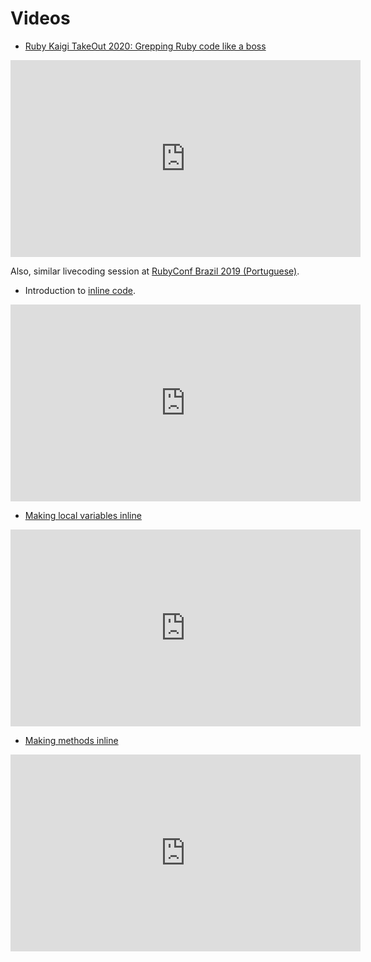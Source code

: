 # Videos

- [Ruby Kaigi TakeOut 2020: Grepping Ruby code like a boss](https://www.youtube.com/watch?v=YczrZQC9aP8&amp;feature=youtu.be&amp)

<iframe width="560" height="315" src="https://www.youtube.com/embed/YczrZQC9aP8?" frameborder="0" allow="accelerometer; autoplay; encrypted-media; gyroscope; picture-in-picture" allowfullscreen></iframe>

Also, similar livecoding session at [RubyConf Brazil 2019 (Portuguese)](https://www.eventials.com/locaweb/jonatas-paganini-live-coding-grepping-ruby-code-like-a-boss/#_=_).

- Introduction to [inline code](https://www.youtube.com/watch?v=KQXglNLUv7o).
<iframe width="560" height="315" src="https://www.youtube.com/embed/KQXglNLUv7o" frameborder="0" allow="accelerometer; autoplay; encrypted-media; gyroscope; picture-in-picture" allowfullscreen></iframe>

- [Making local variables inline](https://www.youtube.com/watch?v=JD44nhegCRs)
<iframe width="560" height="315" src="https://www.youtube.com/embed/YN0s9kV1A2A" frameborder="0" allow="accelerometer; autoplay; encrypted-media; gyroscope; picture-in-picture" allowfullscreen></iframe>

- [Making methods inline](https://www.youtube.com/watch?v=JD44nhegCRs)
<iframe width="560" height="315" src="https://www.youtube.com/embed/YN0s9kV1A2A" frameborder="0" allow="accelerometer; autoplay; encrypted-media; gyroscope; picture-in-picture" allowfullscreen></iframe>
